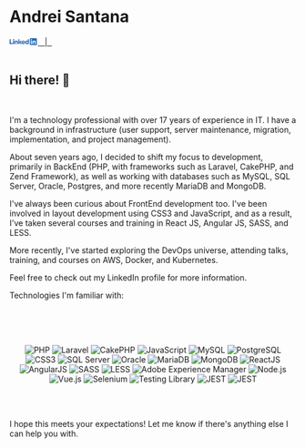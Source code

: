 # Andrei Santana
<!-- Social Networking -->

<a href="https://www.linkedin.com/in/andreisantana/" target="_blank" align="left">
 <img src='https://raw.githubusercontent.com/andreisantana/andreisantana/master/assets/LI-Logo.png' width="50px"  alt="Andrei Santana" /> &nbsp | &nbsp
</a>
</br>
</br>

<!-- About Me -->
##  Hi there! 👋
</br>
    
I'm a technology professional with over 17 years of experience in IT. I have a background in infrastructure (user support, server maintenance, migration, implementation, and project management).

About seven years ago, I decided to shift my focus to development, primarily in BackEnd (PHP, with frameworks such as Laravel, CakePHP, and Zend Framework), as well as working with databases such as MySQL, SQL Server, Oracle, Postgres, and more recently MariaDB and MongoDB.

I've always been curious about FrontEnd development too. I've been involved in layout development using CSS3 and JavaScript, and as a result, I've taken several courses and training in React JS, Angular JS, SASS, and LESS.

More recently, I've started exploring the DevOps universe, attending talks, training, and courses on AWS, Docker, and Kubernetes.

Feel free to check out my LinkedIn profile for more information.

Technologies I'm familiar with:

</br>
</br>
</br>
<!-- Knowledge --><p align="center">
  <img src="https://img.shields.io/badge/-PHP-777BB4?style=flat-square&logo=php&logoColor=white" alt="PHP"/>
  <img src="https://img.shields.io/badge/-Laravel-FF2D20?style=flat-square&logo=laravel&logoColor=white" alt="Laravel"/>
  <img src="https://img.shields.io/badge/-CakePHP-D33C43?style=flat-square&logo=cakephp&logoColor=white" alt="CakePHP"/>
  <img src="https://img.shields.io/badge/-JavaScript-68B604?style=flat-square&logo=javascript&logoColor=white" alt="JavaScript"/>
  <img src="https://img.shields.io/badge/-MySQL-68B604?style=flat-square&logo=mysql&logoColor=white" alt="MySQL"/>
  <img src="https://img.shields.io/badge/-PostgreSQL-68B604?style=flat-square&logo=postgresql&logoColor=white" alt="PostgreSQL"/>
  <img src="https://img.shields.io/badge/-CSS3-68B604?style=flat-square&logo=css3&logoColor=white" alt="CSS3"/>
  <img src="https://img.shields.io/badge/-SQL%20Server-68B604?style=flat-square&logo=microsoft%20sql%20server&logoColor=white" alt="SQL Server"/>
  <img src="https://img.shields.io/badge/-Oracle-68B604?style=flat-square&logo=oracle&logoColor=white" alt="Oracle"/>
  <img src="https://img.shields.io/badge/-MariaDB-68B604?style=flat-square&logo=mariadb&logoColor=white" alt="MariaDB"/>
  <img src="https://img.shields.io/badge/-MongoDB-68B604?style=flat-square&logo=mongodb&logoColor=white" alt="MongoDB"/>
  <img src="https://img.shields.io/badge/-ReactJS-68B604?style=flat-square&logo=react&logoColor=white" alt="ReactJS"/>
  <img src="https://img.shields.io/badge/-AngularJS-68B604?style=flat-square&logo=angular&logoColor=white" alt="AngularJS"/>
  <img src="https://img.shields.io/badge/-SASS-68B604?style=flat-square&logo=sass&logoColor=white" alt="SASS"/>
  <img src="https://img.shields.io/badge/-LESS-68B604?style=flat-square&logo=less&logoColor=white" alt="LESS"/>
  <img src="https://img.shields.io/badge/-Adobe%20Experience%20Manager-68B604?style=flat-square&logo=adobe&logoColor=white" alt="Adobe Experience Manager"/>
  <img src="https://img.shields.io/badge/-Node.js-68B604?style=flat-square&logo=node.js&logoColor=white" alt="Node.js"/>
  <img src="https://img.shields.io/badge/-Vue.js-68B604?style=flat-square&logo=vue.js&logoColor=white" alt="Vue.js"/>
  <img src="https://img.shields.io/badge/-Selenium-68B604?style=flat-square&logo=selenium&logoColor=white" alt="Selenium"/>
  <img src="https://img.shields.io/badge/-TestingLibrary-68B604?style=flat-square&logo=testing-library&logoColor=white" alt="Testing Library"/>
  <img src="https://img.shields.io/badge/-JEST-68B604?style=flat-square&logo=jest&logoColor=white" alt="JEST"/>
  <img src="https://img.shields.io/badge/-GIT-68B604?style=flat-square&logo=git&logoColor=white" alt="JEST"/>
</p>

</br>
</br>

I hope this meets your expectations! Let me know if there's anything else I can help you with.
